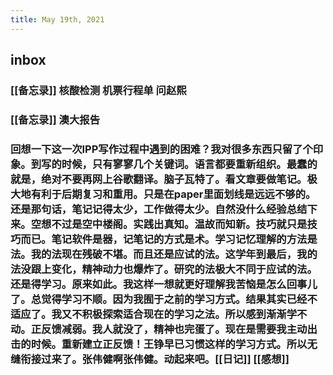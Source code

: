 ```yaml
---
title: May 19th, 2021
---
```


## inbox
### [[备忘录]] 核酸检测 机票行程单 问赵熙
### [[备忘录]] 澳大报告
### 回想一下这一次IPP写作过程中遇到的困难？我对很多东西只留了个印象。到写的时候，只有寥寥几个关键词。语言都要重新组织。最蠢的就是，绝对不要再网上谷歌翻译。脑子瓦特了。看文章要做笔记。极大地有利于后期复习和重用。只是在paper里面划线是远远不够的。还是那句话，笔记记得太少，工作做得太少。自然没什么经验总结下来。空想不过是空中楼阁。实践出真知。温故而知新。技巧就只是技巧而已。笔记软件是器，记笔记的方式是术。学习记忆理解的方法是法。我的法现在残破不堪。而且还是应试的法。这学年到最后，我的法没跟上变化，精神动力也爆炸了。研究的法极大不同于应试的法。还是得学习。原来如此。我这样一想就更好理解我苦恼是怎么回事儿了。总觉得学习不顺。因为我囿于之前的学习方式。结果其实已经不适应了。我又不积极探索适合现在的学习之法。所以感到渐渐学不动。正反馈减弱。我人就没了，精神也完蛋了。现在是需要我主动出击的时候。重新建立正反馈！王铮早已习惯这样的学习方式。所以无缝衔接过来了。张伟健啊张伟健。动起来吧。[[日记]] [[感想]]
###
